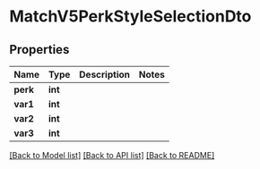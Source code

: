 # MatchV5PerkStyleSelectionDto

## Properties
Name | Type | Description | Notes
------------ | ------------- | ------------- | -------------
**perk** | **int** |  | 
**var1** | **int** |  | 
**var2** | **int** |  | 
**var3** | **int** |  | 

[[Back to Model list]](../README.md#documentation-for-models) [[Back to API list]](../README.md#documentation-for-api-endpoints) [[Back to README]](../README.md)


